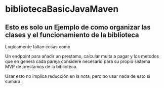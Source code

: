 # bibliotecaBasicJavaMaven

## Esto es solo un Ejemplo de como organizar las clases y el funcionamiento de la biblioteca
Logicamente faltan cosas como

Un endpoint para añadir un prestamo, calcular multa a pagar y los metodos que en genera cada pareja considere necesario para su propio sistema MVP de prestamos de la biblioteca.

Usar esto no implica reducción en la nota, pero no usar nada de esto si sumara.

